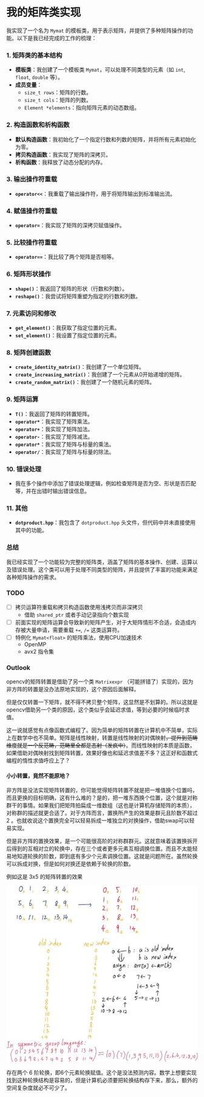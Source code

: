 # 我的矩阵类实现

我实现了一个名为 `Mymat` 的模板类，用于表示矩阵，并提供了多种矩阵操作的功能。以下是我已经完成的工作的梳理：

### 1. 矩阵类的基本结构
   - **模板类**：我创建了一个模板类 `Mymat`，可以处理不同类型的元素（如 `int`, `float`, `double` 等）。
   - **成员变量**：
     - `size_t rows`：矩阵的行数。
     - `size_t cols`：矩阵的列数。
     - `Element *elements`：指向矩阵元素的动态数组。

### 2. 构造函数和析构函数
   - **默认构造函数**：我初始化了一个指定行数和列数的矩阵，并将所有元素初始化为零。
   - **拷贝构造函数**：我实现了矩阵的深拷贝。
   - **析构函数**：我释放了动态分配的内存。

### 3. 输出操作符重载
   - **`operator<<`**：我重载了输出操作符，用于将矩阵输出到标准输出流。

### 4. 赋值操作符重载
   - **`operator=`**：我实现了矩阵的深拷贝赋值操作。

### 5. 比较操作符重载
   - **`operator==`**：我比较了两个矩阵是否相等。

### 6. 矩阵形状操作
   - **`shape()`**：我返回了矩阵的形状（行数和列数）。
   - **`reshape()`**：我尝试将矩阵重塑为指定的行数和列数。

### 7. 元素访问和修改
   - **`get_element()`**：我获取了指定位置的元素。
   - **`set_element()`**：我设置了指定位置的元素。

### 8. 矩阵创建函数
   - **`create_identity_matrix()`**：我创建了一个单位矩阵。
   - **`create_increasing_matrix()`**：我创建了一个元素从0开始递增的矩阵。
   - **`create_random_matrix()`**：我创建了一个随机元素的矩阵。

### 9. 矩阵运算
   - **`T()`**：我返回了矩阵的转置矩阵。
   - **`operator*`**：我实现了矩阵乘法。
   - **`operator+`**：我实现了矩阵加法。
   - **`operator-`**：我实现了矩阵减法。
   - **`operator*`**：我实现了矩阵与标量的乘法。
   - **`operator/`**：我实现了矩阵与标量的除法。

### 10. 错误处理
   - 我在多个操作中添加了错误处理逻辑，例如检查矩阵是否为空、形状是否匹配等，并在出错时输出错误信息。

### 11. 其他
   - **`dotproduct.hpp`**：我包含了 `dotproduct.hpp` 头文件，但代码中并未直接使用其中的功能。

### 总结
我已经实现了一个功能较为完整的矩阵类，涵盖了矩阵的基本操作、创建、运算以及错误处理。这个类可以用于处理不同类型的矩阵，并且提供了丰富的功能来满足各种矩阵操作的需求。

### TODO

- [ ] 拷贝运算符重载和拷贝构造函数使用浅拷贝而非深拷贝
  - 借助 `shared_ptr` 或者手动记录指向个数实现
- [ ] 前面实现的矩阵运算会导致新的矩阵产生，对于大矩阵情形不合适，会造成内存被大量申请，需要重载 `+=`, `/=` 这类运算符。
- [ ] 特例化 `Mymat<float>` 的矩阵乘法，使用CPU加速技术
  - OpenMP
  - avx2 指令集

### Outlook

opencv的矩阵转置是借助了另一个类 `Matrixexpr` （可能拼错了）实现的，因为非方阵的转置是没办法原地实现的，这个原因后面解释。

但是仅仅转置一下矩阵，就不得不拷贝整个矩阵，这显然是不划算的。所以这就是opencv借助另一个类的原因，这个类似乎会延迟求值，等到必要的时候临时求值。

这一说就感觉有点像函数式编程了。因为简单的矩阵转置在计算机中不简单，实际上在数学中也不简单。矩阵是线性映射，转置是线性映射的对偶映射~~，提升到范畴维度就是一个反范畴，范畴里全都是态射（发疯中）~~。而线性映射的本质是函数，如果借助对偶映射找到矩阵转置，效果好像也和延迟求值差不多？这正好和函数式编程的惰性求值呼应上了？

#### 小小转置，竟然不能原地？

非方阵是没法实现矩阵转置的，你可能觉得矩阵转置不就是把一堆值换个位置吗，而且更换的目标明确，这有什么难的？是的，把一堆东西换个位置，这个就是对称群干的事情。如果我们把矩阵拍扁成一维数组（这也是计算机存储矩阵的本质），对称群的描述就更合适了。对于方阵而言，置换所产生的效果是群元且阶数不超过 2 。也就收说这个置换完全可以轻易拆成一堆独立的对换操作，借助swap可以轻易实现。

但是非方阵的置换效果，是一个可能很高阶的对称群群元。这就意味着该置换拆开后得到的互相对立的轮换中，存在三个或者更多元素互相调换位置。而且不太能轻易地知道轮换的阶数，即到底有多少个元素调换位置。这就是问题所在。虽然轮换可以拆成对换，但是如何对换还是依赖于轮换的阶数。

例如这是 3x5 的矩阵转置的效果

![alt text](matrix_transpose.jpg)

存在两个 6 阶轮换，即6个元素轮换赋值。这个是没法预测内容。数学上想要实现找到这种轮换结构是容易的，但是计算机必须要把轮换结构存下来，那么，额外的空间复杂度就必不可少了。